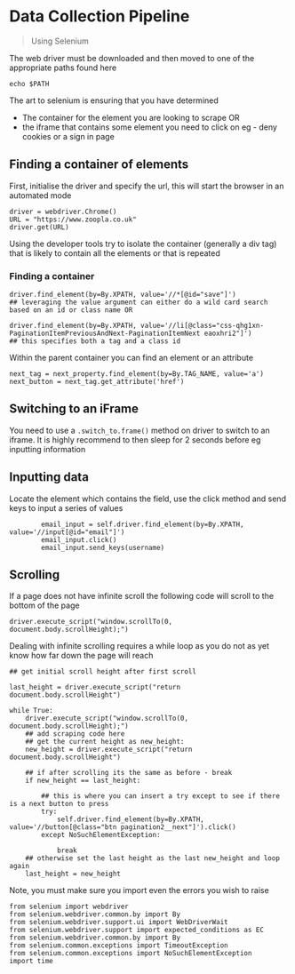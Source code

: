 # Data Collection Pipeline
> Using Selenium

The web driver must be downloaded and then moved to one of the appropriate paths found here 

```
echo $PATH
```
The art to selenium is ensuring that you have determined
* The container for the element you are looking to scrape
OR
* the iframe that contains some element you need to click on eg - deny cookies or a sign in page

## Finding a container of elements

First, initialise the driver and specify the url, this will start the browser in an automated mode

```
driver = webdriver.Chrome() 
URL = "https://www.zoopla.co.uk"
driver.get(URL)

```

Using the developer tools try to isolate the container (generally a div tag) that is likely to contain all the elements or that is repeated

### Finding a container

```
driver.find_element(by=By.XPATH, value='//*[@id="save"]')
## leveraging the value argument can either do a wild card search based on an id or class name OR

driver.find_element(by=By.XPATH, value='//li[@class="css-qhg1xn-PaginationItemPreviousAndNext-PaginationItemNext eaoxhri2"]')
## this specifies both a tag and a class id
```

Within the parent container you can find an element or an attribute

```
next_tag = next_property.find_element(by=By.TAG_NAME, value='a')
next_button = next_tag.get_attribute('href')

```

## Switching to an iFrame

You need to use a ```.switch_to.frame()``` method on driver to switch to an iframe. It is highly recommend to then sleep for 2 seconds before eg inputting information

## Inputting data
Locate the element which contains the field, use the click method and send keys to input a series of values

```
        email_input = self.driver.find_element(by=By.XPATH, value='//input[@id="email"]')
        email_input.click()
        email_input.send_keys(username)

```

## Scrolling
If a page does not have infinite scroll the following code will scroll to the bottom of the page

```
driver.execute_script("window.scrollTo(0, document.body.scrollHeight);")

```
Dealing with infinite scrolling requires a while loop as you do not as yet know how far down the page will reach

```
## get initial scroll height after first scroll

last_height = driver.execute_script("return document.body.scrollHeight")   

while True:
    driver.execute_script("window.scrollTo(0, document.body.scrollHeight);")
    ## add scraping code here
    ## get the current height as new_height:
    new_height = driver.execute_script("return document.body.scrollHeight")

    ## if after scrolling its the same as before - break
    if new_height == last_height:
    
        ## this is where you can insert a try except to see if there is a next button to press
        try:
            self.driver.find_element(by=By.XPATH, value='//button[@class="btn pagination2__next"]').click()
        except NoSuchElementException:
            
            break
    ## otherwise set the last height as the last new_height and loop again
    last_height = new_height
```

Note, you must make sure you import even the errors you wish to raise

```
from selenium import webdriver 
from selenium.webdriver.common.by import By
from selenium.webdriver.support.ui import WebDriverWait
from selenium.webdriver.support import expected_conditions as EC
from selenium.webdriver.common.by import By
from selenium.common.exceptions import TimeoutException
from selenium.common.exceptions import NoSuchElementException
import time
```

